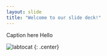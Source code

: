 ```yaml
---
layout: slide
title: "Welcome to our slide deck!"
---
```


Caption here Hello

![labtocat](https://octodex.github.com/images/labtocat.png)
{: .center}
